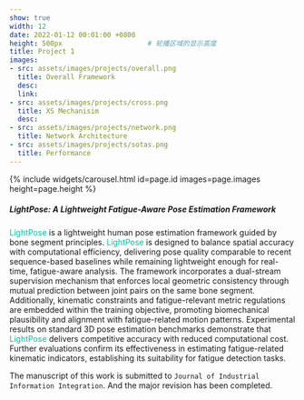 ```yaml
---
show: true
width: 12
date: 2022-01-12 00:01:00 +0800
height: 500px                     # 轮播区域的显示高度
title: Project 1
images:
- src: assets/images/projects/overall.png
  title: Overall Framework
  desc: 
  link: 
- src: assets/images/projects/cross.png
  title: XS Mechanisim
  desc:
- src: assets/images/projects/network.png
  title: Network Architecture
- src: assets/images/projects/sotas.png
  title: Performance
---
```


<div class="card h-100 rounded-xl overflow-hidden">
  <!-- 轮播放在“卡片图像区域” -->
  <div class="card-img-top p-0" style="height: {{ page.height }}; overflow:hidden;">
    {% include widgets/carousel.html id=page.id images=page.images height=page.height %}
  </div>

<!-- <div>
  <img data-src="assets/images/projects/cross.png" class="lazy w-100 rounded-xl-top" src="{{ '/assets/images/empty_300x200.png' | relative_url }}"> -->
  
  <div class="card-body">
    <h5 class="card-title">LightPose: A Lightweight Fatigue-Aware Pose Estimation Framework</h5>
    <p class="card-text">
      <span style="color: #00bfa6;">LightPose</span> is a lightweight human pose estimation framework guided by bone segment principles. <span style="color: #00bfa6;">LightPose</span> is designed to balance spatial accuracy with computational efficiency, delivering pose quality comparable to recent sequence-based baselines while remaining lightweight enough for real-time, fatigue-aware analysis. The framework incorporates a dual-stream supervision mechanism that enforces local geometric consistency through mutual prediction between joint pairs on the same bone segment. Additionally, kinematic constraints and fatigue-relevant metric regulations are embedded within the training objective, promoting biomechanical plausibility and alignment with fatigue-related motion patterns. Experimental results on standard 3D pose estimation benchmarks demonstrate that <span style="color: #00bfa6;">LightPose</span> delivers competitive accuracy with reduced computational cost. Further evaluations confirm its effectiveness in estimating fatigue-related kinematic indicators, establishing its suitability for fatigue detection tasks. 
    </p>
    <p class="card-text">
      The manuscript of this work is submitted to <code>Journal of Industrial Information Integration</code>. And the major revision has been completed. 
    </p>
  </div>
</div>
